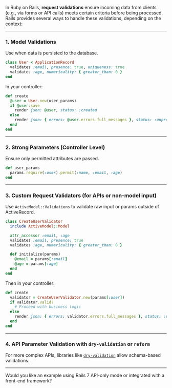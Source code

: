 In Ruby on Rails, **request validations** ensure incoming data from clients (e.g., via forms or API calls) meets certain criteria before being processed. Rails provides several ways to handle these validations, depending on the context:

---

### 1. **Model Validations**

Use when data is persisted to the database.

```ruby
class User < ApplicationRecord
  validates :email, presence: true, uniqueness: true
  validates :age, numericality: { greater_than: 0 }
end
```

In your controller:

```ruby
def create
  @user = User.new(user_params)
  if @user.save
    render json: @user, status: :created
  else
    render json: { errors: @user.errors.full_messages }, status: :unprocessable_entity
  end
end
```

---

### 2. **Strong Parameters (Controller Level)**

Ensure only permitted attributes are passed.

```ruby
def user_params
  params.require(:user).permit(:name, :email, :age)
end
```

---

### 3. **Custom Request Validators (for APIs or non-model input)**

Use `ActiveModel::Validations` to validate raw input or params outside of ActiveRecord.

```ruby
class CreateUserValidator
  include ActiveModel::Model

  attr_accessor :email, :age
  validates :email, presence: true
  validates :age, numericality: { greater_than: 0 }

  def initialize(params)
    @email = params[:email]
    @age = params[:age]
  end
end
```

Then in your controller:

```ruby
def create
  validator = CreateUserValidator.new(params[:user])
  if validator.valid?
    # Proceed with business logic
  else
    render json: { errors: validator.errors.full_messages }, status: :unprocessable_entity
  end
end
```

---

### 4. **API Parameter Validation with `dry-validation` or `reform`**

For more complex APIs, libraries like [`dry-validation`](https://dry-rb.org/gems/dry-validation/) allow schema-based validations.

---

Would you like an example using Rails 7 API-only mode or integrated with a front-end framework?
